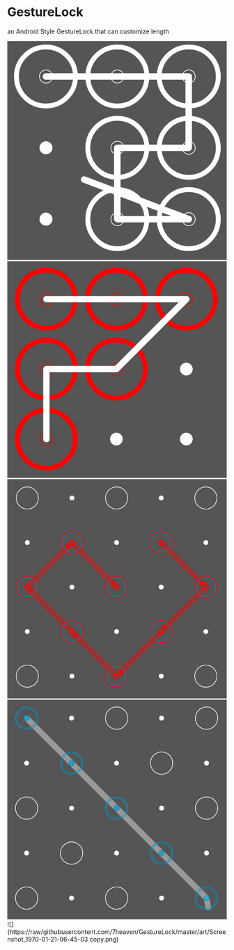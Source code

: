 GestureLock
===========

an Android Style GestureLock that can customize length

![](https://raw.githubusercontent.com/7heaven/GestureLock/master/art/Screenshot_2014-04-10-13-36-05.png)
![](https://raw.githubusercontent.com/7heaven/GestureLock/master/art/Screenshot_2014-04-10-13-35-40.png)
![](https://raw.githubusercontent.com/7heaven/GestureLock/master/art/Screenshot_1970-01-20-23-42-17.png)
![](https://raw.githubusercontent.com/7heaven/GestureLock/master/art/Screenshot_1970-01-20-23-43-09.png)
![](https://raw/githubusercontent.com/7heaven/GestureLock/master/art/Screenshot_1970-01-21-06-45-03 copy.png)